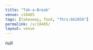 ```yaml
---
title: "Tak-a-Break"
venue: v18405
tags: [takeaway, food, "fhrs:662850"]
permalink: /v/18405/
layout: venue
---
```

null